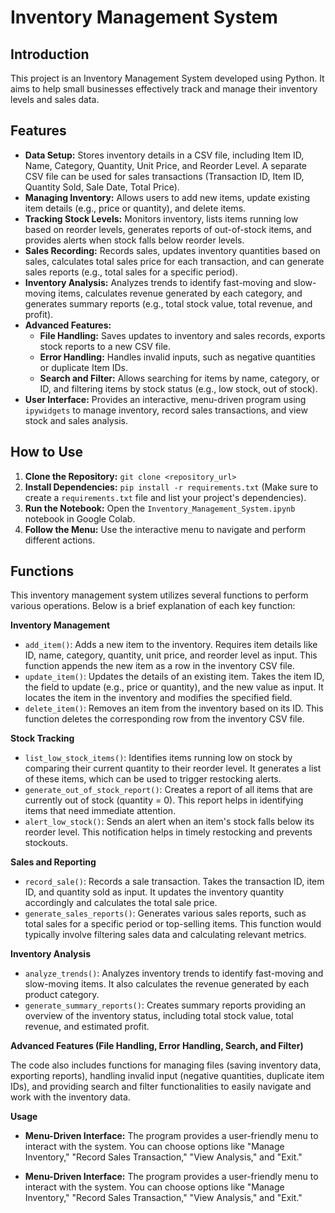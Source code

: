 # Inventory Management System

## Introduction

This project is an Inventory Management System developed using Python. It aims to help small businesses effectively track and manage their inventory levels and sales data.

## Features

* **Data Setup:**  Stores inventory details in a CSV file, including Item ID, Name, Category, Quantity, Unit Price, and Reorder Level. A separate CSV file can be used for sales transactions (Transaction ID, Item ID, Quantity Sold, Sale Date, Total Price).
* **Managing Inventory:**  Allows users to add new items, update existing item details (e.g., price or quantity), and delete items.
* **Tracking Stock Levels:**  Monitors inventory, lists items running low based on reorder levels, generates reports of out-of-stock items, and provides alerts when stock falls below reorder levels.
* **Sales Recording:**  Records sales, updates inventory quantities based on sales, calculates total sales price for each transaction, and can generate sales reports (e.g., total sales for a specific period).
* **Inventory Analysis:**  Analyzes trends to identify fast-moving and slow-moving items, calculates revenue generated by each category, and generates summary reports (e.g., total stock value, total revenue, and profit).
* **Advanced Features:**
    * **File Handling:** Saves updates to inventory and sales records, exports stock reports to a new CSV file.
    * **Error Handling:** Handles invalid inputs, such as negative quantities or duplicate Item IDs.
    * **Search and Filter:**  Allows searching for items by name, category, or ID, and filtering items by stock status (e.g., low stock, out of stock).
* **User Interface:** Provides an interactive, menu-driven program using `ipywidgets` to manage inventory, record sales transactions, and view stock and sales analysis.

## How to Use

1. **Clone the Repository:** `git clone <repository_url>`
2. **Install Dependencies:** `pip install -r requirements.txt` (Make sure to create a `requirements.txt` file and list your project's dependencies).
3. **Run the Notebook:** Open the `Inventory_Management_System.ipynb` notebook in Google Colab.
4. **Follow the Menu:** Use the interactive menu to navigate and perform different actions.

## Functions

This inventory management system utilizes several functions to perform various operations. Below is a brief explanation of each key function:

**Inventory Management**

* `add_item()`: Adds a new item to the inventory. Requires item details like ID, name, category, quantity, unit price, and reorder level as input. This function appends the new item as a row in the inventory CSV file.
* `update_item()`: Updates the details of an existing item. Takes the item ID, the field to update (e.g., price or quantity), and the new value as input. It locates the item in the inventory and modifies the specified field.
* `delete_item()`: Removes an item from the inventory based on its ID. This function deletes the corresponding row from the inventory CSV file.

**Stock Tracking**

* `list_low_stock_items()`: Identifies items running low on stock by comparing their current quantity to their reorder level. It generates a list of these items, which can be used to trigger restocking alerts.
* `generate_out_of_stock_report()`: Creates a report of all items that are currently out of stock (quantity = 0). This report helps in identifying items that need immediate attention.
* `alert_low_stock()`: Sends an alert when an item's stock falls below its reorder level. This notification helps in timely restocking and prevents stockouts.

**Sales and Reporting**

* `record_sale()`: Records a sale transaction. Takes the transaction ID, item ID, and quantity sold as input. It updates the inventory quantity accordingly and calculates the total sale price.
* `generate_sales_reports()`: Generates various sales reports, such as total sales for a specific period or top-selling items. This function would typically involve filtering sales data and calculating relevant metrics.

**Inventory Analysis**

* `analyze_trends()`: Analyzes inventory trends to identify fast-moving and slow-moving items. It also calculates the revenue generated by each product category.
* `generate_summary_reports()`: Creates summary reports providing an overview of the inventory status, including total stock value, total revenue, and estimated profit.

**Advanced Features (File Handling, Error Handling, Search, and Filter)**

The code also includes functions for managing files (saving inventory data, exporting reports), handling invalid input (negative quantities, duplicate item IDs), and providing search and filter functionalities to easily navigate and work with the inventory data.


**Usage**

* **Menu-Driven Interface:** The program provides a user-friendly menu to interact with the system. You can choose options like "Manage Inventory," "Record Sales Transaction," "View Analysis," and "Exit."


* **Menu-Driven Interface:** The program provides a user-friendly menu to interact with the system. You can choose options like "Manage Inventory," "Record Sales Transaction," "View Analysis," and "Exit."
